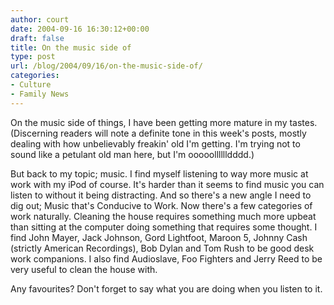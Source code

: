 ```yaml
---
author: court
date: 2004-09-16 16:30:12+00:00
draft: false
title: On the music side of
type: post
url: /blog/2004/09/16/on-the-music-side-of/
categories:
- Culture
- Family News
---
```


On the music side of things, I have been getting more mature in my tastes. (Discerning readers will note a definite tone in this week's posts, mostly dealing with how unbelievably freakin' old I'm getting. I'm trying not to sound like a petulant old man here, but I'm ooooolllllldddd.)

But back to my topic; music. I find myself listening to way more music at work with my iPod of course. It's harder than it seems to find music you can listen to without it being distracting. And so there's a new angle I need to dig out; Music that's Conducive to Work.  Now there's a few categories of work naturally.  Cleaning the house requires something much more upbeat than sitting at the computer doing something that requires some thought.  I find John Mayer, Jack Johnson, Gord Lightfoot, Maroon 5, Johnny Cash (strictly American Recordings), Bob Dylan and Tom Rush to be good desk work companions.  I also find Audioslave, Foo Fighters and Jerry Reed to be very useful to clean the house with.

Any favourites?  Don't forget to say what you are doing when you listen to it.
